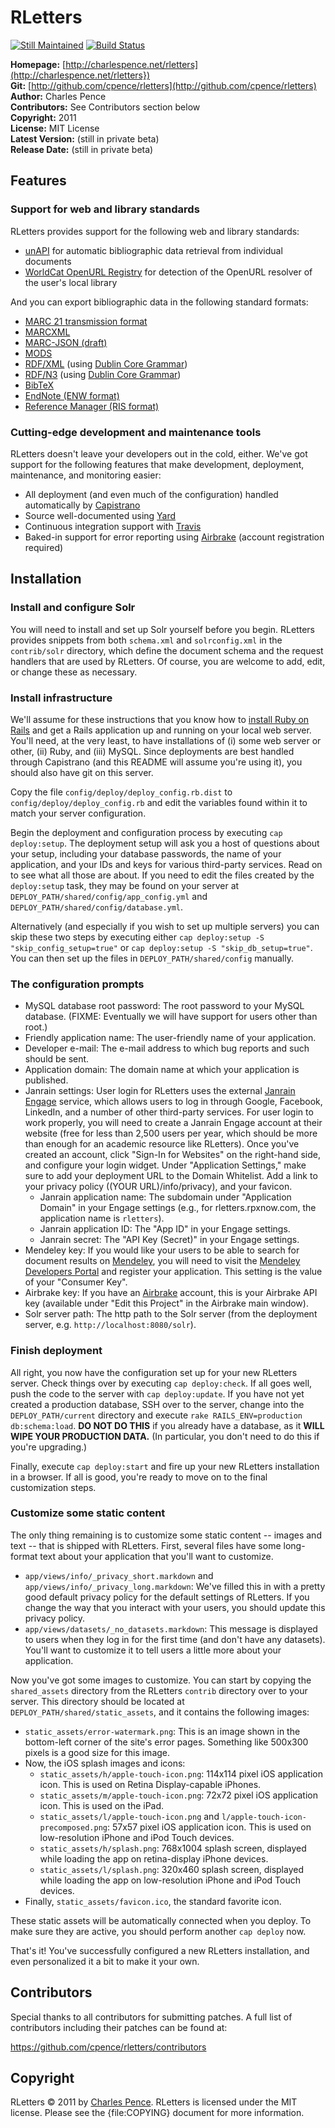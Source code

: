 # RLetters #

[![Still Maintained][sm_img]][sm] [![Build Status][travis_img]][travis]

[sm]: http://stillmaintained.com/cpence/rletters
[sm_img]: http://stillmaintained.com/cpence/rletters.png
[travis]: http://travis-ci.org/cpence/rletters
[travis_img]: http://travis-ci.org/cpence/rletters.png

**Homepage:** [http://charlespence.net/rletters](http://charlespence.net/rletters})  
**Git:** [http://github.com/cpence/rletters](http://github.com/cpence/rletters)  
**Author:** Charles Pence  
**Contributors:** See Contributors section below  
**Copyright:** 2011  
**License:** MIT License  
**Latest Version:** (still in private beta)  
**Release Date:** (still in private beta)  


## Features ##

### Support for web and library standards ###

RLetters provides support for the following web and library standards:

-   [unAPI](http://unapi.info) for automatic bibliographic data retrieval from individual documents
-   [WorldCat OpenURL Registry](http://www.oclc.org/developer/services/worldcat-registry) for detection of the OpenURL resolver of the user's local library

And you can export bibliographic data in the following standard formats:

-   [MARC 21 transmission format](http://www.loc.gov/marc/)
-   [MARCXML](http://www.loc.gov/standards/marcxml/)
-   [MARC-JSON (draft)](http://www.oclc.org/developer/content/marc-json-draft-2010-03-11)
-   [MODS](http://www.loc.gov/standards/mods/)
-   [RDF/XML](http://www.w3.org/TR/rdf-syntax-grammar/) (using [Dublin Core Grammar](http://dublincore.org/documents/dc-citation-guidelines/))
-   [RDF/N3](http://www.w3.org/DesignIssues/Notation3.html) (using [Dublin Core Grammar](http://dublincore.org/documents/dc-citation-guidelines/))
-   [BibTeX](http://www.ctan.org/pkg/bibtex)
-   [EndNote (ENW format)](http://www.endnote.com/)
-   [Reference Manager (RIS format)](http://www.refman.com/support/risformat_intro.asp)

### Cutting-edge development and maintenance tools ###

RLetters doesn't leave your developers out in the cold, either.  We've got support for the following features that make development, deployment, maintenance, and monitoring easier:

-   All deployment (and even much of the configuration) handled automatically by [Capistrano](https://github.com/capistrano/capistrano/)
-   Source well-documented using [Yard](http://yardoc.org)
-   Continuous integration support with [Travis](http://travis-ci.org/)
-   Baked-in support for error reporting using [Airbrake](http://airbrake.io/) (account registration required)


## Installation ##

### Install and configure Solr ###

You will need to install and set up Solr yourself before you begin.  RLetters provides snippets from both `schema.xml` and `solrconfig.xml` in the `contrib/solr` directory, which define the document schema and the request handlers that are used by RLetters.  Of course, you are welcome to add, edit, or change these as necessary.

### Install infrastructure ###

We'll assume for these instructions that you know how to [install Ruby on Rails](http://guides.rubyonrails.org/getting_started.html) and get a Rails application up and running on your local web server.  You'll need, at the very least, to have installations of (i) some web server or other, (ii) Ruby, and (iii) MySQL.  Since deployments are best handled through Capistrano (and this README will assume you're using it), you should also have git on this server.

Copy the file `config/deploy/deploy_config.rb.dist` to `config/deploy/deploy_config.rb` and edit the variables found within it to match your server configuration.

Begin the deployment and configuration process by executing `cap deploy:setup`.  The deployment setup will ask you a host of questions about your setup, including your database passwords, the name of your application, and your IDs and keys for various third-party services.  Read on to see what all those are about.  If you need to edit the files created by the `deploy:setup` task, they may be found on your server at `DEPLOY_PATH/shared/config/app_config.yml` and `DEPLOY_PATH/shared/config/database.yml`.

Alternatively (and especially if you wish to set up multiple servers) you can skip these two steps by executing either `cap deploy:setup -S "skip_config_setup=true"` or `cap deploy:setup -S "skip_db_setup=true"`.  You can then set up the files in `DEPLOY_PATH/shared/config` manually.

### The configuration prompts ###

-   MySQL database root password: The root password to your MySQL database.  (FIXME: Eventually we will have support for users other than root.)
-   Friendly application name: The user-friendly name of your application.
-   Developer e-mail: The e-mail address to which bug reports and such should be sent.
-   Application domain: The domain name at which your application is published.
-   Janrain settings: User login for RLetters uses the external [Janrain Engage](http://www.janrain.com/products/engage) service, which allows users to log in through Google, Facebook, LinkedIn, and a number of other third-party services.  For user login to work properly, you will need to create a Janrain Engage account at their website (free for less than 2,500 users per year, which should be more than enough for an academic resource like RLetters).  Once you've created an account, click "Sign-In for Websites" on the right-hand side, and configure your login widget.  Under "Application Settings," make sure to add your deployment URL to the Domain Whitelist.  Add a link to your privacy policy ((YOUR URL)/info/privacy), and your favicon.
    -   Janrain application name: The subdomain under "Application Domain" in your Engage settings (e.g., for rletters.rpxnow.com, the application name is `rletters`).
    -   Janrain application ID: The "App ID" in your Engage settings.
    -   Janrain secret: The "API Key (Secret)" in your Engage settings.
-   Mendeley key: If you would like your users to be able to search for document results on [Mendeley](http://www.mendeley.com), you will need to visit the [Mendeley Developers Portal](http://dev.mendeley.com) and register your application.  This setting is the value of your "Consumer Key".
-   Airbrake key: If you have an [Airbrake](http://airbrake.io/) account, this is your Airbrake API key (available under "Edit this Project" in the Airbrake main window).
-   Solr server path: The http path to the Solr server (from the deployment server, e.g. `http://localhost:8080/solr`).

### Finish deployment ###

All right, you now have the configuration set up for your new RLetters server.  Check things over by executing `cap deploy:check`.  If all goes well, push the code to the server with `cap deploy:update`.  If you have not yet created a production database, SSH over to the server, change into the `DEPLOY_PATH/current` directory and execute `rake RAILS_ENV=production db:schema:load`.  **DO NOT DO THIS** if you already have a database, as it **WILL WIPE YOUR PRODUCTION DATA.**  (In particular, you don't need to do this if you're upgrading.)

Finally, execute `cap deploy:start` and fire up your new RLetters installation in a browser.  If all is good, you're ready to move on to the final customization steps.

### Customize some static content ###

The only thing remaining is to customize some static content -- images and text -- that is shipped with RLetters.  First, several files have some long-format text about your application that you'll want to customize.

-   `app/views/info/_privacy_short.markdown` and `app/views/info/_privacy_long.markdown`:  We've filled this in with a pretty good default privacy policy for the default settings of RLetters.  If you change the way that you interact with your users, you should update this privacy policy.
-   `app/views/datasets/_no_datasets.markdown`: This message is displayed to users when they log in for the first time (and don't have any datasets).  You'll want to customize it to tell users a little more about your application.

Now you've got some images to customize.  You can start by copying the `shared_assets` directory from the RLetters `contrib` directory over to your server.  This directory should be located at `DEPLOY_PATH/shared/static_assets`, and it contains the following images:

-   `static_assets/error-watermark.png`: This is an image shown in the bottom-left corner of the site's error pages.  Something like 500x300 pixels is a good size for this image.
-   Now, the iOS splash images and icons:
    -   `static_assets/h/apple-touch-icon.png`: 114x114 pixel iOS application icon.  This is used on Retina Display-capable iPhones.
    -   `static_assets/m/apple-touch-icon.png`: 72x72 pixel iOS application icon.  This is used on the iPad.
    -   `static_assets/l/apple-touch-icon.png` and `l/apple-touch-icon-precomposed.png`: 57x57 pixel iOS application icon.  This is used on low-resolution iPhone and iPod Touch devices.
    -   `static_assets/h/splash.png`: 768x1004 splash screen, displayed while loading the app on retina-display iPhone devices.
    -   `static_assets/l/splash.png`: 320x460 splash screen, displayed while loading the app on low-resolution iPhone and iPod Touch devices.
-   Finally, `static_assets/favicon.ico`, the standard favorite icon.

These static assets will be automatically connected when you deploy.  To make sure they are active, you should perform another `cap deploy` now.

That's it!  You've successfully configured a new RLetters installation, and even personalized it a bit to make it your own.


## Contributors ##

Special thanks to all contributors for submitting patches. A full list of
contributors including their patches can be found at: 

https://github.com/cpence/rletters/contributors


## Copyright ##

RLetters &copy; 2011 by [Charles Pence](mailto:charles@charlespence.net). RLetters is licensed under the MIT license. Please see the {file:COPYING} document for more information.

